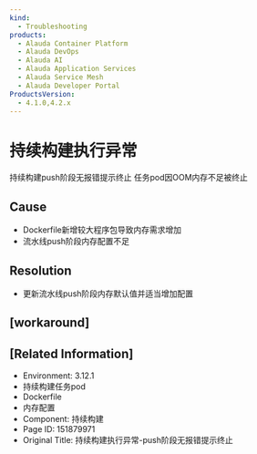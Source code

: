 ```yaml
---
kind:
  - Troubleshooting
products:
  - Alauda Container Platform
  - Alauda DevOps
  - Alauda AI
  - Alauda Application Services
  - Alauda Service Mesh
  - Alauda Developer Portal
ProductsVersion:
  - 4.1.0,4.2.x
---
```

<!-- A type of document that involves encountering a fault, diagnosing it, performing root cause analysis, and providing solutions. -->

# 持续构建执行异常

持续构建push阶段无报错提示终止 任务pod因OOM内存不足被终止

## Cause
- Dockerfile新增较大程序包导致内存需求增加
- 流水线push阶段内存配置不足

## Resolution
- 更新流水线push阶段内存默认值并适当增加配置

## [workaround]

## [Related Information]
- Environment: 3.12.1
- 持续构建任务pod
- Dockerfile
- 内存配置
- Component: 持续构建
- Page ID: 151879971
- Original Title: 持续构建执行异常-push阶段无报错提示终止
